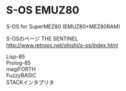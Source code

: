# S-OS EMUZ80
S-OS for SuperMEZ80 (EMUZ80+MEZ80RAM)

S-OSのページ THE SENTINEL  
http://www.retropc.net/ohishi/s-os/index.html  


Lisp-85  
Prolog-85  
magiFORTH  
FuzzyBASIC  
STACKインタプリタ  
